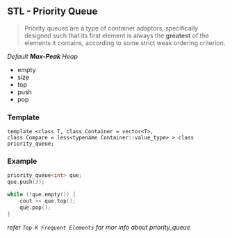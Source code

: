 ## STL - Priority Queue

> Priority queues are a type of container adaptors, specifically designed such that its first element is always the **greatest** of the elements it contains, according to some strict weak ordering criterion.

_Default **Max-Peak** Heap_

- empty
- size
- top
- push
- pop

### Template
    template <class T, class Container = vector<T>,
    class Compare = less<typename Container::value_type> > class priority_queue;

### Example    
```c
priority_queue<int> que;
que.push(3);

while (!que.empty()) {
    cout << que.top();
    que.pop();
}
```

_refer `Top K Frequent Elements` for mor info about priority\_queue_